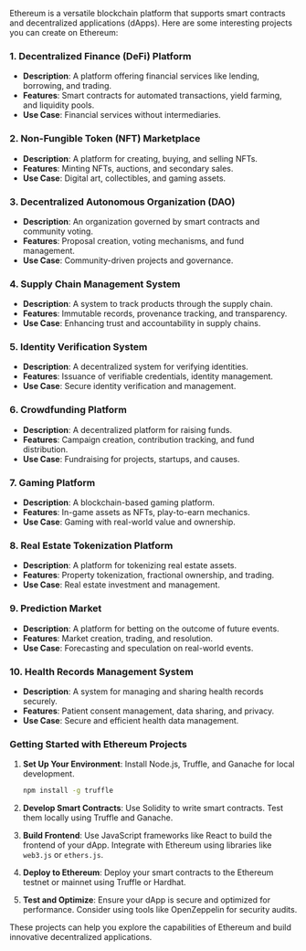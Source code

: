 



Ethereum is a versatile blockchain platform that supports smart contracts and decentralized applications (dApps). Here are some interesting projects you can create on Ethereum:

### 1. Decentralized Finance (DeFi) Platform
- **Description**: A platform offering financial services like lending, borrowing, and trading.
- **Features**: Smart contracts for automated transactions, yield farming, and liquidity pools.
- **Use Case**: Financial services without intermediaries.

### 2. Non-Fungible Token (NFT) Marketplace
- **Description**: A platform for creating, buying, and selling NFTs.
- **Features**: Minting NFTs, auctions, and secondary sales.
- **Use Case**: Digital art, collectibles, and gaming assets.

### 3. Decentralized Autonomous Organization (DAO)
- **Description**: An organization governed by smart contracts and community voting.
- **Features**: Proposal creation, voting mechanisms, and fund management.
- **Use Case**: Community-driven projects and governance.

### 4. Supply Chain Management System
- **Description**: A system to track products through the supply chain.
- **Features**: Immutable records, provenance tracking, and transparency.
- **Use Case**: Enhancing trust and accountability in supply chains.

### 5. Identity Verification System
- **Description**: A decentralized system for verifying identities.
- **Features**: Issuance of verifiable credentials, identity management.
- **Use Case**: Secure identity verification and management.

### 6. Crowdfunding Platform
- **Description**: A decentralized platform for raising funds.
- **Features**: Campaign creation, contribution tracking, and fund distribution.
- **Use Case**: Fundraising for projects, startups, and causes.

### 7. Gaming Platform
- **Description**: A blockchain-based gaming platform.
- **Features**: In-game assets as NFTs, play-to-earn mechanics.
- **Use Case**: Gaming with real-world value and ownership.

### 8. Real Estate Tokenization Platform
- **Description**: A platform for tokenizing real estate assets.
- **Features**: Property tokenization, fractional ownership, and trading.
- **Use Case**: Real estate investment and management.

### 9. Prediction Market
- **Description**: A platform for betting on the outcome of future events.
- **Features**: Market creation, trading, and resolution.
- **Use Case**: Forecasting and speculation on real-world events.

### 10. Health Records Management System
- **Description**: A system for managing and sharing health records securely.
- **Features**: Patient consent management, data sharing, and privacy.
- **Use Case**: Secure and efficient health data management.

### Getting Started with Ethereum Projects

1. **Set Up Your Environment**: Install Node.js, Truffle, and Ganache for local development.
   ```bash
   npm install -g truffle
   ```

2. **Develop Smart Contracts**: Use Solidity to write smart contracts. Test them locally using Truffle and Ganache.

3. **Build Frontend**: Use JavaScript frameworks like React to build the frontend of your dApp. Integrate with Ethereum using libraries like `web3.js` or `ethers.js`.

4. **Deploy to Ethereum**: Deploy your smart contracts to the Ethereum testnet or mainnet using Truffle or Hardhat.

5. **Test and Optimize**: Ensure your dApp is secure and optimized for performance. Consider using tools like OpenZeppelin for security audits.

These projects can help you explore the capabilities of Ethereum and build innovative decentralized applications.
